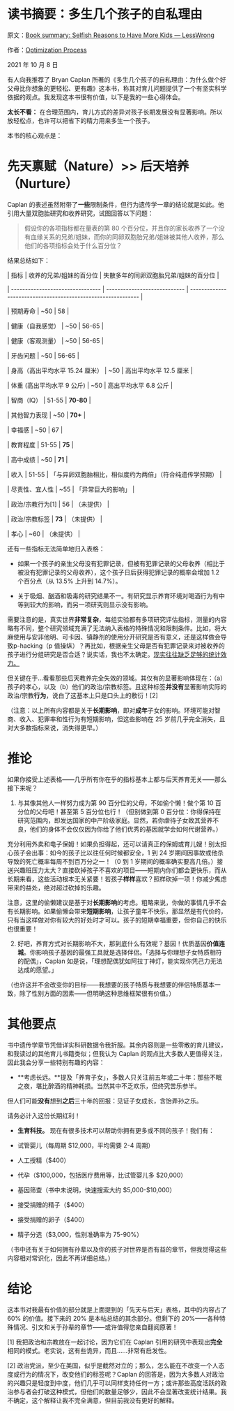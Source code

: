 # 读书摘要：多生几个孩子的自私理由

原文：[Book summary: Selfish Reasons to Have More Kids — LessWrong](https://www.lesswrong.com/posts/iWnw2o42SHcJWFYJi/book-summary-selfish-reasons-to-have-more-kids)

作者：[Optimization Process](https://www.lesswrong.com/users/optimization-process?from=post_header)

2021 年 10 月 8 日

有人向我推荐了 Bryan Caplan 所著的《多生几个孩子的自私理由：为什么做个好父母比你想象的更轻松、更有趣》这本书，称其对育儿问题提供了一个有坚实科学依据的观点。我发现这本书很有价值，以下是我的一些心得体会。

**太长不看：** 在合理范围内，育儿方式的差异对孩子长期发展没有显著影响。所以放轻松点，也许可以把省下的精力用来多生一个孩子。

本书的核心观点是：

# 先天禀赋（Nature）>> 后天培养（Nurture）

Caplan 的表述虽然附带了**一些**限制条件，但行为遗传学一章的结论就是如此。他引用大量双胞胎研究和收养研究，试图回答以下问题：

> 假设你的各项指标都在量表的第 80 个百分位，并且你的家长收养了一个没有血缘关系的兄弟/姐妹，而你的同卵双胞胎兄弟/姐妹被其他人收养，那么他们的各项指标会处于什么百分位？

结果总结如下：

| 指标 | 收养的兄弟/姐妹的百分位 | 失散多年的同卵双胞胎兄弟/姐妹的百分位 |

| -------------------------------- | ---------------------------- | ------------------------------------------------------------ |

| 预期寿命 | ~50 | 58 |

| 健康（自我感觉） | ~50 | 56-65 |

| 健康（客观测量） | ~50 | 56-65 |

| 牙齿问题 | ~50 | 56-65 |

| 身高（高出平均水平 15.24 厘米） | ~50 | 高出平均水平 12.5 厘米 |

| 体重 (高出平均水平 9 公斤)	 | ~50 | 高出平均水平 6.8 公斤 |

| 智商（IQ） | 51-55 | **70-80** |

| 其他智力表现 | ~50 | **70+** |

| 幸福感 | ~50 | 67 |

| 教育程度 | 51-55 | **75** |

| 高中成绩 | ~50 | **71** |

| 收入 | 51-55 | 「与异卵双胞胎相比，相似度约为两倍」（符合纯遗传学预期） |

| 尽责性、宜人性 | ~55 | 「异常巨大的影响」 |

| 政治/宗教行为[1] | 56 | （未提供） |

| 政治/宗教标签 | **73** | （未提供） |

| 孝心 | ~60 | （未提供） |

还有一些指标无法简单地归入表格：

- 如果一个孩子的亲生父母没有犯罪记录，但被有犯罪记录的父母收养（相比于被没有犯罪记录的父母收养），这个孩子日后获得犯罪记录的概率会增加 1.2 个百分点（从 13.5% 上升到 14.7%）。

- 关于吸烟、酗酒和吸毒的研究结果不一。有研究显示养育环境对喝酒行为有中等到较大的影响，而另一项研究则显示没有影响。

需要注意的是，真实世界**非常复杂**，每组实验都有多项研究评估指标，测量的内容略有不同，整个研究领域充满了无法纳入表格的特殊情况和限制条件。比如，将大麻使用与安非他明、可卡因、镇静剂的使用分开研究是否有意义，还是这样做会导致p-hacking（p 值操纵）？再比如，根据亲生父母是否有犯罪记录来对被收养的孩子进行分组研究是否合适？说实话，我也不太确定。[现实往往缺乏足够的统计效力。](https://forum.effectivealtruism.org/posts/jSPGFxLmzJTYSZTK3/reality-is-often-underpowered)

但关键在于...看看那些后天教养完全失效的领域。其仅有的显著影响体现在：（a）孩子的孝心，以及（b）他们的政治/宗教标签。且这种标签**并没有**显著影响实际的政治/宗教**行为**，说白了这基本上只是口头上的敷衍！[2]

（注意：以上所有内容都是关于**长期影响**，即对**成年**子女的影响。环境可能对智商、收入、犯罪率和性行为有短期影响，但这些影响在 25 岁前几乎完全消失，且对大多数指标来说，消失得更早。）

# 推论

如果你接受上述表格——几乎所有你在乎的指标基本上都与后天养育无关——那么接下来呢？

1. 与其像其他人一样努力成为第 90 百分位的父母，不如偷个懒！做个第 10 百分位的父母吧！甚至第 5 百分位也行！（但别做到第 0 百分位：你得保持在研究范围内，即发达国家的中产阶级家庭。显然，若你虐待子女致其营养不良，他们的身体不会仅仅因为你给了他们优秀的基因就学会如何代谢营养。）

充分利用外卖和电子保姆！如果负担得起，还可以请真正的保姆或育儿嫂！别太担心孩子会出事：如今的孩子比以往任何时候都安全，1 到 24 岁期间因事故或他杀导致的死亡概率每周不到百万分之一！（0 到 1 岁期间的概率确实要高几倍。）接送兴趣班压力太大？直接砍掉孩子不喜欢的项目——短期内你们都会更快乐，而从长期来看，这些活动根本无关紧要！若孩子**样样**喜欢？照样砍掉一项！你减少焦虑带来的益处，绝对超过砍掉的乐趣。

注意，这里的偷懒建议是基于对**长期影响**的考虑。粗略来说，你做的事情几乎不会有长期影响。如果偷懒会带来**短期影响**，让孩子童年不快乐，那显然是有代价的，只有当这样做对你有较大的好处时才可以。孩子的短期幸福重要，但你自己的快乐也很重要！

2. 好吧，养育方式对长期影响不大，那到底什么有效呢？基因！优质基因**价值连城**。你影响孩子基因的最强工具就是选择伴侣。「选择与你理想子女特质相符的配偶」，Caplan 如是说，「理想配偶犹如阿拉丁神灯，能实现你凭己力无法达成的愿望。」

（也许这并不会改变你的目标——我想要的孩子特质与我想要的伴侣特质基本一致，除了性别方面的因素——但明确这种思维框架很有价值。）

# 其他要点

书中遗传学章节凭借详实科研数据令我折服。其余内容则是一些零散的育儿建议，和我读过的其他育儿书籍类似；但我认为 Caplan 的观点比大多数人更值得关注，因此我会分享一些特别有趣的内容：

- **考虑长远。**提及「养育子女」，多数人只关注前五年或二十年：那些不眠之夜，堪比醉酒的精神耗损。当然其中不乏欢乐，但终究苦乐参半。

但人们可能**没有**想到**之后**三十年的回报：见证子女成长，含饴弄孙之乐。

请务必计入这份长期红利！

- **生育科技。** 现在有很多技术可以帮助你拥有更多或不同的孩子！我们有：

- 试管婴儿（每周期 $12,000，平均需要 2-4 周期）

- 人工授精（$400）

- 代孕（\$100,000，包括医疗费用等，比试管婴儿多 \$20,000）

- 基因筛查（书中未说明，快速搜索大约 \$5,000-\$10,000）

- 接受捐赠的精子（$400）

- 接受捐赠的卵子（$400）

- 精子分选（$3,000，性别准确率为 75-90%）

（书中还有关于如何拥有孙辈以及你的孩子对世界是否有益的章节，但我觉得这些内容相对常识化，因此不再详细总结。）

# 结论

这本书对我最有价值的部分就是上面提到的「先天与后天」表格，其中的内容占了 60% 的价值。接下来的 20% 是本帖总结的其余部分。但剩下的 20%——各种特殊情况、引文和关于孙辈的章节——或许值得您亲自翻阅原著！

[1] 我把政治和宗教放在一起讨论，因为它们在 Caplan 引用的研究中表现出**完全**相同的模式。老实说，这有些诡异，而且……非常有启发性。

[2] 政治党派，至少在美国，似乎是截然对立的；那么，怎么能在不改变一个人态度或行为的情况下，改变他们的标签呢？Caplan 的回答是，因为大多数人对政治的兴趣只是轻度到中度，他们几乎可以同样支持任何一方；或许那些高度活跃的政治参与者会打破这种模式，但他们的数量足够少，因此不会显著改变统计结果。我不确定，这个解释让我不完全满意，但目前我没有更好的解释。